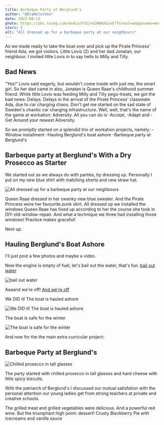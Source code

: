 ```yaml
---
title: Barbeque Party at Berglund's
author: "@OlaHolstVea"
date: 2023-08-13
photo: https://pbs.twimg.com/media/F3Zjno2W0AAIuvE?format=webp&name=medium
stars: 5
alt: "All dressed up for a barbeque party at our neighbours"
---
```


As we made ready to take the boat over and pick up the Pirate Princess' friend Ada, we got visitors. Little Lovis (2) and her dad Jonatan, our neighbour. I invited little Lovis in to say hello to Milly and Tilly.

## Bad News

"Yes!" Lovis said eagerly, but wouldn't come inside with just me, the smart girl. So her dad came in also, Jonatan is Queen Raae's childhood summer friend. While little Lovis was feeding Milly and Tilly pegu-treats, we got the bad news: Delays. Delays in the arrival of the Pirate Princess' classmate Ada, due to car charging chaos. Don't get me started on the sad state of Sweden's chaotic car charging infrastructure. Well, well, that's the name of the game at workation: Adversity. All you can do is
-Accept,
-Adapt and
-Get Around your newest Adversity.

So we promptly started on a splendid trio of workation projects, namely:
-Window installment
-Hauling Berglund's boat ashore
-Barbeque party at Berglund's

## Barbeque party at Berglund's With a Dry Prosecco as Starter

We started out as we always do with parties, by dressing up. Personally I put on my new blue shirt with matching shorts and new straw hat.

![All dressed up for a barbeque party at our neighbours](https://pbs.twimg.com/media/F3QMZWKXgAAmdFu?format=webp&name=large)

Queen Raae dressed in her swanky new blue sweater. And the Pirate Princess wore her favourite punk skirt. All dressed up we installed the windows Queen Raae has fixed up according to her the course she took in DIY-old-window-repair. And what a technique we three had installing those windows! Practice makes graceful!

Next up.

## Hauling Berglund's Boat Ashore

I'll just post a few photos and maybe a video.

Now the engine is empty of fuel, let's bail out the water, that's fun.
[bail out water](https://twitter.com/i/status/1690645618199556097)

![bail out water](https://pbs.twimg.com/media/F3ZhUlaXQAAtaEv?format=webp&name=medium)

Aaaand we're off!
[And we're off](https://twitter.com/OlaHolstVea/status/1690646047616565248?s=20)

We DID it! The boat is hauled ashore

![We DID it! The boat is hauled ashore](https://pbs.twimg.com/media/F3ZimPrXsAAgd_Y?format=webp&name=900x900)

The boat is safe for the winter

![The boat is safe for the winter](https://pbs.twimg.com/media/F3Zi10FWoAANX6u?format=webp&name=medium)

And now for the the main extra curricular project:

## Barbeque Party at Berglund's

![Chilled prosecco in tall glasses](https://pbs.twimg.com/media/F3Zjno2W0AAIuvE?format=webp&name=medium)

The party started with chilled prosecco in tall glasses and hard cheese with little spicy biscuits.

With the patriarch of Berglund's I discussed our mutual satisfation with the personal attention our young ladies get from strong teachers at private and creative schools.

The grilled meat and grilled vegetables were delicious. And a powerful red wine. But the triumphant high point: dessert!
Crusty Blackberry Pie with icecreams and vanilla sauce
